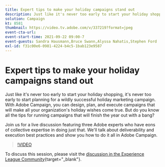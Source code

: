 ```yaml
---
title: Expert tips to make your holiday campaigns stand out
description: Just like it's never too early to start your holiday shopping, it's never too early to start planning for a wildly successful holiday marketing campaign. With Adobe Campaign, you can design, plan, and execute campaigns that will make all your organization's holiday wishes come true. But do you know all the tips for running campaigns that will finish the year out with a bang? Join us for a live discussion featuring three Adobe experts who have eons of collective expertise in doing just that. We'll talk about deliverability and execution best practices and show you how to do it all in Adobe Campaign.
solution: Campaign
kt: 8581
thumbnail: https://video.tv.adobe.com/v/337219?format=jpeg
event-cta-url: 
event-start-time: 2021-09-22 09:00-7
event-guests: Sandra Hausmann,Bruce Swann,Alyssa Nahatis,Stephen Ford
exl-id: f31c00e6-0981-4224-b4c5-1bab123e9587
---
```

# Expert tips to make your holiday campaigns stand out

Just like it's never too early to start your holiday shopping, it's never too early to start planning for a wildly successful holiday marketing campaign. With Adobe Campaign, you can design, plan, and execute campaigns that will make all your organization's holiday wishes come true. But do you know all the tips for running campaigns that will finish the year out with a bang? 

Join us for a live discussion featuring three Adobe experts who have eons of collective expertise in doing just that. We'll talk about deliverability and execution best practices and show you how to do it all in Adobe Campaign.

>[!VIDEO](https://video.tv.adobe.com/v/337219/?quality=12&learn=on)

To discuss this session, please visit the [discussion in the Experience League Community](https://experienceleaguecommunities.adobe.com/t5/adobe-campaign-classic/questions-and-discussion-for-experience-league-live-ep-3-expert/td-p/425205){target="_blank"}.
